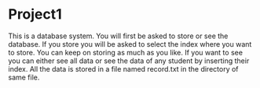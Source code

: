 # Project1
This is a database system.
You will first be asked to store or see the database.
If you store you will be asked to select the index where you want to store.
You can keep on storing as much as you like.
If you want to see you can either see all data or see the data of any student by inserting their index.
All the data is stored in a file named record.txt in the directory of same file.
